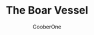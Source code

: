 ---
media: "images/rounds/round_3/boar_vessel.png"
media_type: image
type: art
title: The Boar Vessel
author: [GooberOne]
desc: Why Nanotrasen brought this thing with them is still unclear.
---